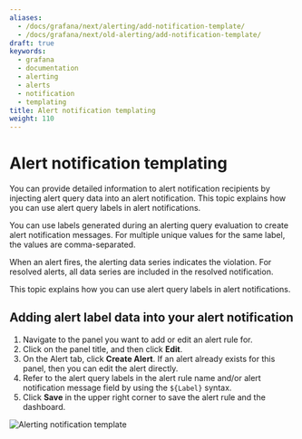 ```yaml
---
aliases:
  - /docs/grafana/next/alerting/add-notification-template/
  - /docs/grafana/next/old-alerting/add-notification-template/
draft: true
keywords:
  - grafana
  - documentation
  - alerting
  - alerts
  - notification
  - templating
title: Alert notification templating
weight: 110
---
```


# Alert notification templating

You can provide detailed information to alert notification recipients by injecting alert query data into an alert notification. This topic explains how you can use alert query labels in alert notifications.

You can use labels generated during an alerting query evaluation to create alert notification messages. For multiple unique values for the same label, the values are comma-separated.

When an alert fires, the alerting data series indicates the violation. For resolved alerts, all data series are included in the resolved notification.

This topic explains how you can use alert query labels in alert notifications.

## Adding alert label data into your alert notification

1. Navigate to the panel you want to add or edit an alert rule for.
1. Click on the panel title, and then click **Edit**.
1. On the Alert tab, click **Create Alert**. If an alert already exists for this panel, then you can edit the alert directly.
1. Refer to the alert query labels in the alert rule name and/or alert notification message field by using the `${Label}` syntax.
1. Click **Save** in the upper right corner to save the alert rule and the dashboard.

![Alerting notification template](/static/img/docs/alerting/alert-notification-template-7-4.png)
